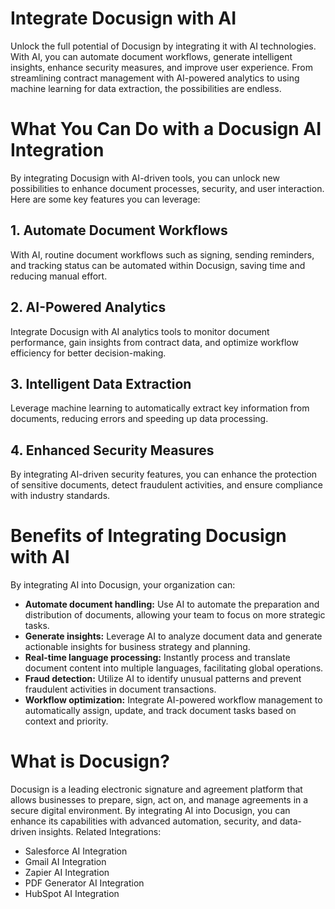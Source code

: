 # Integrate Docusign with AI
Unlock the full potential of Docusign by integrating it with AI technologies. With AI, you can automate document workflows, generate intelligent insights, enhance security measures, and improve user experience. From streamlining contract management with AI-powered analytics to using machine learning for data extraction, the possibilities are endless.

# What You Can Do with a Docusign AI Integration
By integrating Docusign with AI-driven tools, you can unlock new possibilities to enhance document processes, security, and user interaction. Here are some key features you can leverage:

## 1. Automate Document Workflows
With AI, routine document workflows such as signing, sending reminders, and tracking status can be automated within Docusign, saving time and reducing manual effort.

## 2. AI-Powered Analytics
Integrate Docusign with AI analytics tools to monitor document performance, gain insights from contract data, and optimize workflow efficiency for better decision-making.

## 3. Intelligent Data Extraction
Leverage machine learning to automatically extract key information from documents, reducing errors and speeding up data processing.

## 4. Enhanced Security Measures
By integrating AI-driven security features, you can enhance the protection of sensitive documents, detect fraudulent activities, and ensure compliance with industry standards.

# Benefits of Integrating Docusign with AI
By integrating AI into Docusign, your organization can:

- **Automate document handling:** Use AI to automate the preparation and distribution of documents, allowing your team to focus on more strategic tasks.
- **Generate insights:** Leverage AI to analyze document data and generate actionable insights for business strategy and planning.
- **Real-time language processing:** Instantly process and translate document content into multiple languages, facilitating global operations.
- **Fraud detection:** Utilize AI to identify unusual patterns and prevent fraudulent activities in document transactions.
- **Workflow optimization:** Integrate AI-powered workflow management to automatically assign, update, and track document tasks based on context and priority.


# What is Docusign?
Docusign is a leading electronic signature and agreement platform that allows businesses to prepare, sign, act on, and manage agreements in a secure digital environment. By integrating AI into Docusign, you can enhance its capabilities with advanced automation, security, and data-driven insights. Related Integrations:

- Salesforce AI Integration
- Gmail AI Integration
- Zapier AI Integration
- PDF Generator AI Integration
- HubSpot AI Integration